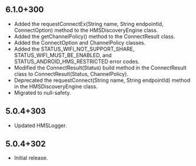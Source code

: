 ## 6.1.0+300
* Added the requestConnectEx(String name, String endpointId, ConnectOption) method to the HMSDiscoveryEngine class.
* Added the getChannelPolicy() method to the ConnectResult class.
* Added the ConnectOption and ChannelPolicy classes.
* Added the STATUS_WIFI_NOT_SUPPORT_SHARE, STATUS_WIFI_MUST_BE_ENABLED, and STATUS_ANDROID_HMS_RESTRICTED error codes.
* Modified the ConnectResult(Status) build method in the ConnectResult class to ConnectResult(Status, ChannelPolicy).
* Deprecated the requestConnect(String name, String endpointId) method in the HMSDiscoveryEngine class.
* Migrated to null-safety.

## 5.0.4+303
* Updated HMSLogger.

## 5.0.4+302
* Initial release.

